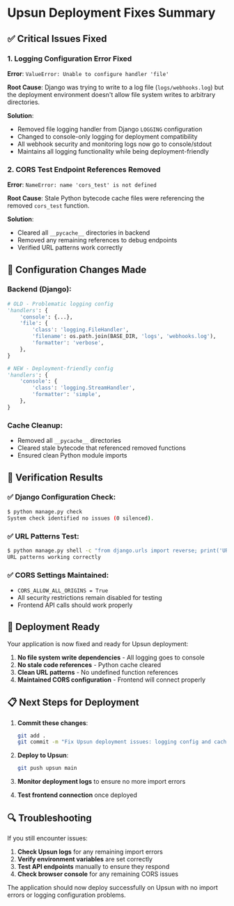 # Upsun Deployment Fixes Summary

## ✅ **Critical Issues Fixed**

### 1. **Logging Configuration Error Fixed**
**Error**: `ValueError: Unable to configure handler 'file'`

**Root Cause**: Django was trying to write to a log file (`logs/webhooks.log`) but the deployment environment doesn't allow file system writes to arbitrary directories.

**Solution**:
- Removed file logging handler from Django `LOGGING` configuration
- Changed to console-only logging for deployment compatibility
- All webhook security and monitoring logs now go to console/stdout
- Maintains all logging functionality while being deployment-friendly

### 2. **CORS Test Endpoint References Removed**
**Error**: `NameError: name 'cors_test' is not defined`

**Root Cause**: Stale Python bytecode cache files were referencing the removed `cors_test` function.

**Solution**:
- Cleared all `__pycache__` directories in backend
- Removed any remaining references to debug endpoints
- Verified URL patterns work correctly

## 🔧 **Configuration Changes Made**

### Backend (Django):
```python
# OLD - Problematic logging config
'handlers': {
    'console': {...},
    'file': {
        'class': 'logging.FileHandler',
        'filename': os.path.join(BASE_DIR, 'logs', 'webhooks.log'),
        'formatter': 'verbose',
    },
}

# NEW - Deployment-friendly config
'handlers': {
    'console': {
        'class': 'logging.StreamHandler',
        'formatter': 'simple',
    },
}
```

### Cache Cleanup:
- Removed all `__pycache__` directories
- Cleared stale bytecode that referenced removed functions
- Ensured clean Python module imports

## 📝 **Verification Results**

### ✅ Django Configuration Check:
```bash
$ python manage.py check
System check identified no issues (0 silenced).
```

### ✅ URL Patterns Test:
```bash
$ python manage.py shell -c "from django.urls import reverse; print('URL patterns working correctly')"
URL patterns working correctly
```

### ✅ CORS Settings Maintained:
- `CORS_ALLOW_ALL_ORIGINS = True`
- All security restrictions remain disabled for testing
- Frontend API calls should work properly

## 🚀 **Deployment Ready**

Your application is now fixed and ready for Upsun deployment:

1. **No file system write dependencies** - All logging goes to console
2. **No stale code references** - Python cache cleared
3. **Clean URL patterns** - No undefined function references
4. **Maintained CORS configuration** - Frontend will connect properly

## 📋 **Next Steps for Deployment**

1. **Commit these changes**:
   ```bash
   git add .
   git commit -m "Fix Upsun deployment issues: logging config and cache cleanup"
   ```

2. **Deploy to Upsun**:
   ```bash
   git push upsun main
   ```

3. **Monitor deployment logs** to ensure no more import errors

4. **Test frontend connection** once deployed

## 🔍 **Troubleshooting**

If you still encounter issues:

1. **Check Upsun logs** for any remaining import errors
2. **Verify environment variables** are set correctly
3. **Test API endpoints** manually to ensure they respond
4. **Check browser console** for any remaining CORS issues

The application should now deploy successfully on Upsun with no import errors or logging configuration problems.
